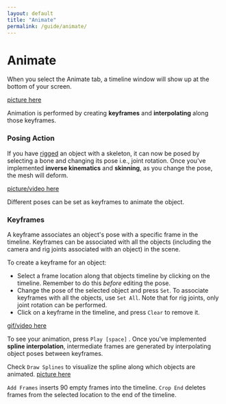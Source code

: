 ```yaml
---
layout: default
title: "Animate"
permalink: /guide/animate/
---
```


# Animate
When you select the Animate tab, a timeline window will show up at the bottom of your screen.

[picture here]()


Animation is performed by creating **keyframes** and **interpolating** along those keyframes.

### Posing Action
If you have [rigged](rig) an object with a skeleton, it can now be posed by selecting a bone and changing its pose i.e., joint rotation.
Once you've implemented **inverse kinematics** and **skinning**, as you change the pose, the mesh will deform. 

[picture/video here](TODO)

Different poses can be set as keyframes to animate the object.

### Keyframes
A keyframe associates an object's pose with a specific frame in the timeline.
Keyframes can be associated with all the objects (including the camera and rig joints associated with an object) in the scene.

To create a keyframe for an object:

- Select a frame location along that objects timeline by clicking on the timeline. Remember to do this *before* editing the pose.
- Change the pose of the selected object and press `Set`. To associate keyframes with all the objects, use `Set All`.  Note that for rig joints, only joint rotation can be performed.
- Click on a keyframe in the timeline, and press `Clear` to remove it. 


[gif/video here](TODO)

To see your animation, press `Play [space]` . Once you've implemented **spline interpolation**,  intermediate frames are generated by interpolating object poses between keyframes.

Check `Draw Splines` to visualize the spline along which objects are animated.
[picture here](TODO)

`Add Frames` inserts 90 empty frames into the timeline. `Crop End` deletes frames from the selected location to the end of the timeline.



